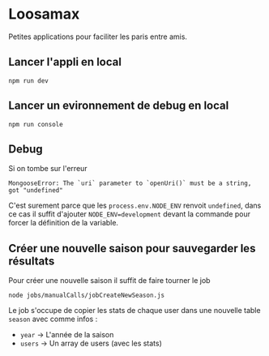 # Loosamax

Petites applications pour faciliter les paris entre amis.

## Lancer l'appli en local
```
npm run dev
```

## Lancer un evironnement de debug en local
```
npm run console
```
## Debug
Si on tombe sur l'erreur 
```
MongooseError: The `uri` parameter to `openUri()` must be a string, got "undefined"
```

C'est surement parce que les `process.env.NODE_ENV` renvoit `undefined`, dans ce cas il suffit d'ajouter `NODE_ENV=development` devant la commande pour forcer la définition de la variable.

## Créer une nouvelle saison pour sauvegarder les résultats

Pour créer une nouvelle saison il suffit de faire tourner le job
```
node jobs/manualCalls/jobCreateNewSeason.js
```

Le job s'occupe de copier les stats de chaque user dans une nouvelle table `season` avec comme infos :
- `year` -> L'année de la saison
- `users` -> Un array de users (avec les stats)
